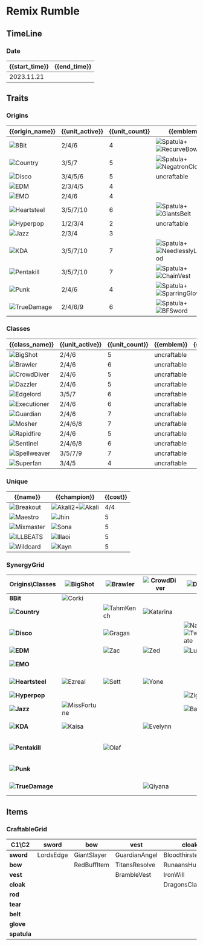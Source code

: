 # Remix Rumble

## TimeLine
### Date
| {{start_time}} | {{end_time}} |
| -              | -            |
| 2023.11.21     |              |

## Traits
### Origins
| {{origin_name}}                                       | {{unit_active}} | {{unit_count}} | {{emblem}}                                                                                                          | {{desc}} |
| -                                                     | -               | -              | -                                                                                                                   | -        |
| ![8Bit](../tfttraits/icon/set10/8Bit.svg)             | 2/4/6           | 4              | ![Spatula](../tftitems/icon/set10/Spatula.png)+![RecurveBow](../tftitems/icon/set10/RecurveBow.png)                 |          |
| ![Country](../tfttraits/icon/set10/Country.svg)       | 3/5/7           | 5              | ![Spatula](../tftitems/icon/set10/Spatula.png)+![NegatronCloak](../tftitems/icon/set10/NegatronCloak.png)           |          |
| ![Disco](../tfttraits/icon/set10/Disco.svg)           | 3/4/5/6         | 5              | uncraftable                                                                                                         |          |
| ![EDM](../tfttraits/icon/set10/EDM.svg)               | 2/3/4/5         | 4              |                                                                                                                     |          |
| ![EMO](../tfttraits/icon/set10/EMO.svg)               | 2/4/6           | 4              |                                                                                                                     |          |
| ![Heartsteel](../tfttraits/icon/set10/Heartsteel.svg) | 3/5/7/10        | 6              | ![Spatula](../tftitems/icon/set10/Spatula.png)+![GiantsBelt](../tftitems/icon/set10/GiantsBelt.png)                 |          |
| ![Hyperpop](../tfttraits/icon/set10/Hyperpop.svg)     | 1/2/3/4         | 2              | uncraftable                                                                                                         |          |
| ![Jazz](../tfttraits/icon/set10/Jazz.svg)             | 2/3/4           | 3              |                                                                                                                     |          |
| ![KDA](../tfttraits/icon/set10/KDA.svg)               | 3/5/7/10        | 7              | ![Spatula](../tftitems/icon/set10/Spatula.png)+![NeedlesslyLargeRod](../tftitems/icon/set10/NeedlesslyLargeRod.png) |          |
| ![Pentakill](../tfttraits/icon/set10/Pentakill.svg)   | 3/5/7/10        | 7              | ![Spatula](../tftitems/icon/set10/Spatula.png)+![ChainVest](../tftitems/icon/set10/ChainVest.png)                   |          |
| ![Punk](../tfttraits/icon/set10/Punk.svg)             | 2/4/6           | 4              | ![Spatula](../tftitems/icon/set10/Spatula.png)+![SparringGloves](../tftitems/icon/set10/SparringGloves.png)         |          |
| ![TrueDamage](../tfttraits/icon/set10/TrueDamage.svg) | 2/4/6/9         | 6              | ![Spatula](../tftitems/icon/set10/Spatula.png)+![BFSword](../tftitems/icon/set10/BFSword.png)                       |          |

### Classes
| {{class_name}}                                          | {{unit_active}} | {{unit_count}} | {{emblem}}  | {{desc}} |
| -                                                       | -               | -              | -           | -        |
| ![BigShot](../tfttraits/icon/set10/BigShot.svg)         | 2/4/6           | 5              | uncraftable |          |
| ![Brawler](../tfttraits/icon/set10/Brawler.svg)         | 2/4/6           | 6              | uncraftable |          |
| ![CrowdDiver](../tfttraits/icon/set10/CrowdDiver.svg)   | 2/4/6           | 5              | uncraftable |          |
| ![Dazzler](../tfttraits/icon/set10/Dazzler.svg)         | 2/4/6           | 5              | uncraftable |          |
| ![Edgelord](../tfttraits/icon/set10/Edgelord.svg)       | 3/5/7           | 6              | uncraftable |          |
| ![Executioner](../tfttraits/icon/set10/Executioner.svg) | 2/4/6           | 6              | uncraftable |          |
| ![Guardian](../tfttraits/icon/set10/Guardian.svg)       | 2/4/6           | 7              | uncraftable |          |
| ![Mosher](../tfttraits/icon/set10/Mosher.svg)           | 2/4/6/8         | 7              | uncraftable |          |
| ![Rapidfire](../tfttraits/icon/set10/Rapidfire.svg)     | 2/4/6           | 5              | uncraftable |          |
| ![Sentinel](../tfttraits/icon/set10/Sentinel.svg)       | 2/4/6/8         | 6              | uncraftable |          |
| ![Spellweaver](../tfttraits/icon/set10/Spellweaver.svg) | 3/5/7/9         | 7              | uncraftable |          |
| ![Superfan](../tfttraits/icon/set10/Superfan.svg)       | 3/4/5           | 4              | uncraftable |          |

### Unique
| {{name}}                                            | {{champion}}                                                                                    | {{cost}} |
| -                                                   | -                                                                                               | -        |
| ![Breakout](../tfttraits/icon/set10/Breakout.svg)   | ![Akali2](../tftchampions/icon/set10/Akali2.jpg)+![Akali](../tftchampions/icon/set10/Akali.jpg) | 4/4      |
| ![Maestro](../tfttraits/icon/set10/Maestro.svg)     | ![Jhin](../tftchampions/icon/set10/Jhin.jpg)                                                    | 5        |
| ![Mixmaster](../tfttraits/icon/set10/Mixmaster.svg) | ![Sona](../tftchampions/icon/set10/Sona.jpg)                                                    | 5        |
| ![ILLBEATS](../tfttraits/icon/set10/ILLBEATS.svg)   | ![Illaoi](../tftchampions/icon/set10/Illaoi.jpg)                                                | 5        |
| ![Wildcard](../tfttraits/icon/set10/Wildcard.svg)   | ![Kayn](../tftchampions/icon/set10/Kayn.jpg)                                                    | 5        |

### SynergyGrid
| ****Origins\Classes****                                   | **![BigShot](../tfttraits/icon/set10/BigShot.svg)**        | **![Brawler](../tfttraits/icon/set10/Brawler.svg)**    | **![CrowdDiver](../tfttraits/icon/set10/CrowdDiver.svg)** | **![Dazzler](../tfttraits/icon/set10/Dazzler.svg)**                                                     | **![Edgelord](../tfttraits/icon/set10/Edgelord.svg)**                                         | **![Executioner](../tfttraits/icon/set10/Executioner.svg)** | **![Guardian](../tfttraits/icon/set10/Guardian.svg)** | **![Mosher](../tfttraits/icon/set10/Mosher.svg)**                                             | **![Rapidfire](../tfttraits/icon/set10/Rapidfire.svg)** | **![Sentinel](../tfttraits/icon/set10/Sentinel.svg)**      | **![Spellweaver](../tfttraits/icon/set10/Spellweaver.svg)**                                         | **![Superfan](../tfttraits/icon/set10/Superfan.svg)**                                           |
| -                                                         | -                                                          | -                                                      | -                                                         | -                                                                                                       | -                                                                                             | -                                                           | -                                                     | -                                                                                             | -                                                       | -                                                          | -                                                                                                   | -                                                                                               |
| **8Bit**                                                  | ![Corki](../tftchampions/icon/set10/Corki.jpg)             |                                                        |                                                           |                                                                                                         | ![Riven](../tftchampions/icon/set10/Riven.jpg)                                                |                                                             |                                                       |                                                                                               | ![Caitlyn](../tftchampions/icon/set10/Caitlyn.jpg)      | ![Garen](../tftchampions/icon/set10/Garen.jpg)             |                                                                                                     |                                                                                                 |
| **![Country](../tfttraits/icon/set10/Country.svg)**       |                                                            | ![TahmKench](../tftchampions/icon/set10/TahmKench.jpg) | ![Katarina](../tftchampions/icon/set10/Katarina.jpg)      |                                                                                                         |                                                                                               | ![Samira](../tftchampions/icon/set10/Samira.jpg)            | ![Thresh](../tftchampions/icon/set10/Thresh.jpg)      | ![Urgot](../tftchampions/icon/set10/Urgot.jpg)                                                |                                                         |                                                            |                                                                                                     |                                                                                                 |
| **![Disco](../tfttraits/icon/set10/Disco.svg)**           |                                                            | ![Gragas](../tftchampions/icon/set10/Gragas.jpg)       |                                                           | ![Nami](../tftchampions/icon/set10/Nami.jpg)/![TwistedFate](../tftchampions/icon/set10/TwistedFate.jpg) |                                                                                               |                                                             | ![Taric](../tftchampions/icon/set10/Taric.jpg)        |                                                                                               |                                                         | ![Blitzcrank](../tftchampions/icon/set10/Blitzcrank.jpg)   | ![Gragas](../tftchampions/icon/set10/Gragas.jpg)                                                    |                                                                                                 |
| **![EDM](../tfttraits/icon/set10/EDM.svg)**               |                                                            | ![Zac](../tftchampions/icon/set10/Zac.jpg)             | ![Zed](../tftchampions/icon/set10/Zed.jpg)                | ![Lux](../tftchampions/icon/set10/Lux.jpg)                                                              |                                                                                               |                                                             |                                                       | ![Jax](../tftchampions/icon/set10/Jax.jpg)                                                    |                                                         |                                                            |                                                                                                     |                                                                                                 |
| **![EMO](../tfttraits/icon/set10/EMO.svg)**               |                                                            |                                                        |                                                           |                                                                                                         |                                                                                               | ![Vex](../tftchampions/icon/set10/Vex.jpg)                  | ![Amumu](../tftchampions/icon/set10/Amumu.jpg)        | ![Poppy](../tftchampions/icon/set10/Poppy.jpg)                                                |                                                         |                                                            | ![Annie](../tftchampions/icon/set10/Annie.jpg)                                                      |                                                                                                 |
| **![Heartsteel](../tfttraits/icon/set10/Heartsteel.svg)** | ![Ezreal](../tftchampions/icon/set10/Ezreal.jpg)           | ![Sett](../tftchampions/icon/set10/Sett.jpg)           | ![Yone](../tftchampions/icon/set10/Yone.jpg)              |                                                                                                         | ![Kayn](../tftchampions/icon/set10/Kayn.jpg)/![Yone](../tftchampions/icon/set10/Yone.jpg)     |                                                             |                                                       | ![Sett](../tftchampions/icon/set10/Sett.jpg)                                                  | ![Aphelios](../tftchampions/icon/set10/Aphelios.jpg)    | ![KSante](../tftchampions/icon/set10/KSante.jpg)           |                                                                                                     |                                                                                                 |
| **![Hyperpop](../tfttraits/icon/set10/Hyperpop.svg)**     |                                                            |                                                        |                                                           | ![Ziggs](../tftchampions/icon/set10/Ziggs.jpg)                                                          |                                                                                               |                                                             |                                                       |                                                                                               |                                                         |                                                            | ![Lulu](../tftchampions/icon/set10/Lulu.jpg)                                                        |                                                                                                 |
| **![Jazz](../tfttraits/icon/set10/Jazz.svg)**             | ![MissFortune](../tftchampions/icon/set10/MissFortune.jpg) |                                                        |                                                           | ![Bard](../tftchampions/icon/set10/Bard.jpg)                                                            |                                                                                               |                                                             |                                                       |                                                                                               | ![Lucian](../tftchampions/icon/set10/Lucian.jpg)        |                                                            |                                                                                                     |                                                                                                 |
| **![KDA](../tfttraits/icon/set10/KDA.svg)**               | ![Kaisa](../tftchampions/icon/set10/Kaisa.jpg)             |                                                        | ![Evelynn](../tftchampions/icon/set10/Evelynn.jpg)        |                                                                                                         |                                                                                               | ![Akali2](../tftchampions/icon/set10/Akali2.jpg)            | ![Neeko](../tftchampions/icon/set10/Neeko.jpg)        |                                                                                               |                                                         | ![Lillia](../tftchampions/icon/set10/Lillia.jpg)           | ![Ahri](../tftchampions/icon/set10/Ahri.jpg)/![Seraphine](../tftchampions/icon/set10/Seraphine.jpg) | ![Lillia](../tftchampions/icon/set10/Lillia.jpg)/![Neeko](../tftchampions/icon/set10/Neeko.jpg) |
| **![Pentakill](../tfttraits/icon/set10/Pentakill.svg)**   |                                                            | ![Olaf](../tftchampions/icon/set10/Olaf.jpg)           |                                                           |                                                                                                         | ![Kayle](../tftchampions/icon/set10/Kayle.jpg)/![Viego](../tftchampions/icon/set10/Viego.jpg) | ![Karthus](../tftchampions/icon/set10/Karthus.jpg)          | ![Yorick](../tftchampions/icon/set10/Yorick.jpg)      | ![Gnar](../tftchampions/icon/set10/Gnar.jpg)/![Yorick](../tftchampions/icon/set10/Yorick.jpg) |                                                         | ![Mordekaiser](../tftchampions/icon/set10/Mordekaiser.jpg) |                                                                                                     | ![Gnar](../tftchampions/icon/set10/Gnar.jpg)                                                    |
| **![Punk](../tfttraits/icon/set10/Punk.svg)**             |                                                            |                                                        |                                                           |                                                                                                         |                                                                                               | ![Twitch](../tftchampions/icon/set10/Twitch.jpg)            | ![Pantheon](../tftchampions/icon/set10/Pantheon.jpg)  | ![Vi](../tftchampions/icon/set10/Vi.jpg)                                                      | ![Jinx](../tftchampions/icon/set10/Jinx.jpg)            |                                                            |                                                                                                     |                                                                                                 |
| **![TrueDamage](../tfttraits/icon/set10/TrueDamage.svg)** |                                                            |                                                        | ![Qiyana](../tftchampions/icon/set10/Qiyana.jpg)          |                                                                                                         | ![Yasuo](../tftchampions/icon/set10/Yasuo.jpg)                                                | ![Akali](../tftchampions/icon/set10/Akali.jpg)              | ![Kennen](../tftchampions/icon/set10/Kennen.jpg)      |                                                                                               | ![Senna](../tftchampions/icon/set10/Senna.jpg)          | ![Ekko](../tftchampions/icon/set10/Ekko.jpg)               | ![Ekko](../tftchampions/icon/set10/Ekko.jpg)                                                        | ![Kennen](../tftchampions/icon/set10/Kennen.jpg)                                                |

## Items
### CraftableGrid
| ****C1\C2**** | **sword** | **bow**     | **vest**      | **cloak**        | **rod**           | **tear**      | **belt**       | **glove**      | **spatula**      |
| -             | -         | -           | -             | -                | -                 | -             | -              | -              | -                |
| **sword**     | LordsEdge | GiantSlayer | GuardianAngel | Bloodthirster    | HextechGunblade   | SpearofShojin | SteraksGage    | InfinityEdge   | TrueDamageEmblem |
| **bow**       |           | RedBuffItem | TitansResolve | RunaansHurricane | GuinsoosRageblade | StatikkShiv   | NashorsTooth   | LastWhisper    | 8BitEmblem       |
| **vest**      |           |             | BrambleVest   | IronWill         | Crownguard        | Fimbulwinter  | SunfireCape    | SteadfastHeart | PentakillEmblem  |
| **cloak**     |           |             |               | DragonsClaw      | IonicSpark        | AdaptiveHelm  | Evenshroud     | Quicksilver    | CountryEmblem    |
| **rod**       |           |             |               |                  | RabadonsDeathcap  | LudensEcho    | Morellonomicon | ArcaneGauntlet | KDAEmblem        |
| **tear**      |           |             |               |                  |                   | BlueSentinel  | Redemption     | HandofJustice  | EmoEmblem        |
| **belt**      |           |             |               |                  |                   |               | WarmogsArmor   | Guardbreaker   | HeartsteelEmblem |
| **glove**     |           |             |               |                  |                   |               |                | ThiefsGloves   | PunkEmblem       |
| **spatula**   |           |             |               |                  |                   |               |                |                | ForceofNature    |